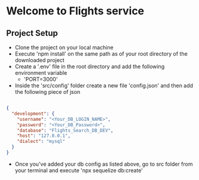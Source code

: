 # Welcome to Flights service

## Project Setup

- Clone the project on your local machine
- Execute 'npm install' on the same path as of your root directory of the downloaded project
- Create a '.env' file in the root directory and add the following environment variable
  - 'PORT=3000'
- Inside the 'src/config' folder create a new file 'config.json' and then add the following piece of json 

```JSON

{
  "development": {
    "username": "<Your_DB_LOGIN_NAME>",
    "password": "<Your_DB_Password>",
    "database": "Flights_Search_DB_DEV",
    "host": "127.0.0.1",
    "dialect": "mysql"
  }
}
```

- Once you've added your db config as listed above, go to src folder from your terminal and execute 
'npx sequelize db:create'



